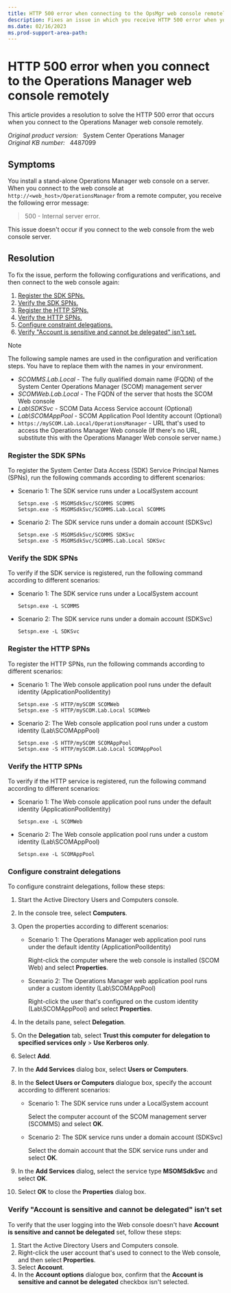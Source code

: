 ```yaml
---
title: HTTP 500 error when connecting to the OpsMgr web console remotely
description: Fixes an issue in which you receive HTTP 500 error when you remotely connect to a stand-alone Operations Manager web console.
ms.date: 02/16/2023
ms.prod-support-area-path: 
---
```

# HTTP 500 error when you connect to the Operations Manager web console remotely

This article provides a resolution to solve the HTTP 500 error that occurs when you connect to the Operations Manager web console remotely.

_Original product version:_ &nbsp; System Center Operations Manager  
_Original KB number:_ &nbsp; 4487099

## Symptoms

You install a stand-alone Operations Manager web console on a server. When you connect to the web console at `http://<web_host>/OperationsManager` from a remote computer, you receive the following error message:

> 500 - Internal server error.

This issue doesn't occur if you connect to the web console from the web console server.

## Resolution

To fix the issue, perform the following configurations and verifications, and then connect to the web console again:

1. [Register the SDK SPNs.](#register-the-sdk-spns)
1. [Verify the SDK SPNs.](#verify-the-sdk-spns)
1. [Register the HTTP SPNs.](#register-the-http-spns)
1. [Verify the HTTP SPNs.](#verify-the-http-spns)
1. [Configure constraint delegations.](#configure-constraint-delegations)
1. [Verify "Account is sensitive and cannot be delegated" isn't set.](#verify-account-is-sensitive-and-cannot-be-delegated-isnt-set)

> [!NOTE]
> The following sample names are used in the configuration and verification steps. You have to replace them with the names in your environment.
>
> - *SCOMMS.Lab.Local* - The fully qualified domain name (FQDN) of the System Center Operations Manager (SCOM) management server
> - *SCOMWeb.Lab.Local* - The FQDN of the server that hosts the SCOM Web console
> - *Lab\SDKSvc* - SCOM Data Access Service account (Optional)
> - *Lab\SCOMAppPool* - SCOM Application Pool Identity account (Optional)
> - `https://mySCOM.Lab.Local/OperationsManager` - URL that's used to access the Operations Manager Web console (If there's no URL, substitute this with the Operations Manager Web console server name.)

### Register the SDK SPNs

To register the System Center Data Access (SDK) Service Principal Names (SPNs), run the following commands according to different scenarios:

- Scenario 1: The SDK service runs under a LocalSystem account

    ```console
    Setspn.exe -S MSOMSdkSvc/SCOMMS SCOMMS
    Setspn.exe -S MSOMSdkSvc/SCOMMS.Lab.Local SCOMMS
    ```

- Scenario 2: The SDK service runs under a domain account (SDKSvc)

    ```console
    Setspn.exe -S MSOMSdkSvc/SCOMMS SDKSvc
    Setspn.exe -S MSOMSdkSvc/SCOMMS.Lab.Local SDKSvc
    ```

### Verify the SDK SPNs

To verify if the SDK service is registered, run the following command according to different scenarios:

- Scenario 1: The SDK service runs under a LocalSystem account

    ```console
    Setspn.exe -L SCOMMS
    ```

- Scenario 2: The SDK service runs under a domain account (SDKSvc)

    ```console
    Setspn.exe -L SDKSvc
    ```

### Register the HTTP SPNs

To register the HTTP SPNs, run the following commands according to different scenarios:

- Scenario 1: The Web console application pool runs under the default identity (ApplicationPoolIdentity)

    ```console
    Setspn.exe -S HTTP/mySCOM SCOMWeb 
    Setspn.exe -S HTTP/mySCOM.Lab.Local SCOMWeb
    ```

- Scenario 2: The Web console application pool runs under a custom identity (Lab\SCOMAppPool)

    ```console
    Setspn.exe -S HTTP/mySCOM SCOMAppPool 
    Setspn.exe -S HTTP/mySCOM.Lab.Local SCOMAppPool
    ```

### Verify the HTTP SPNs

To verify if the HTTP service is registered, run the following command according to different scenarios:

- Scenario 1: The Web console application pool runs under the default identity (ApplicationPoolIdentity)

    ```console
    Setspn.exe -L SCOMWeb
    ```

- Scenario 2: The Web console application pool runs under a custom identity (Lab\SCOMAppPool)

    ```console
    Setspn.exe -L SCOMAppPool
    ```

### Configure constraint delegations

To configure constraint delegations, follow these steps:

1. Start the Active Directory Users and Computers console.
2. In the console tree, select **Computers**.
3. Open the properties according to different scenarios:

    - Scenario 1: The Operations Manager web application pool runs under the default identity (ApplicationPoolIdentity)

        Right-click the computer where the web console is installed (SCOM Web) and select **Properties**.

    - Scenario 2: The Operations Manager web application pool runs under a custom identity (Lab\SCOMAppPool)

        Right-click the user that's configured on the custom identity (Lab\SCOMAppPool) and select **Properties**.

4. In the details pane, select **Delegation**.
5. On the **Delegation** tab, select **Trust this computer for delegation to specified services only** > **Use Kerberos only**.
6. Select **Add**.
7. In the **Add Services** dialog box, select **Users or Computers**.
8. In the **Select Users or Computers** dialogue box, specify the account according to different scenarios:

    - Scenario 1: The SDK service runs under a LocalSystem account

         Select the computer account of the SCOM management server (SCOMMS) and select **OK**.
    - Scenario 2: The SDK service runs under a domain account (SDKSvc)

         Select the domain account that the SDK service runs under and select **OK**.

9. In the **Add Services** dialog, select the service type **MSOMSdkSvc** and select **OK**.
10. Select **OK** to close the **Properties** dialog box.

### Verify "Account is sensitive and cannot be delegated" isn't set

To verify that the user logging into the Web console doesn't have **Account is sensitive and cannot be delegated** set, follow these steps:

1. Start the Active Directory Users and Computers console.
2. Right-click the user account that's used to connect to the Web console, and then select **Properties**.
3. Select **Account**.
4. In the **Account options** dialogue box, confirm that the **Account is sensitive and cannot be delegated** checkbox isn't selected.

